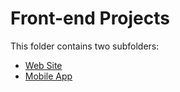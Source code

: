 # Front-end Projects

This folder contains two subfolders:

* [Web Site](./website)
* [Mobile App](./mobile)

